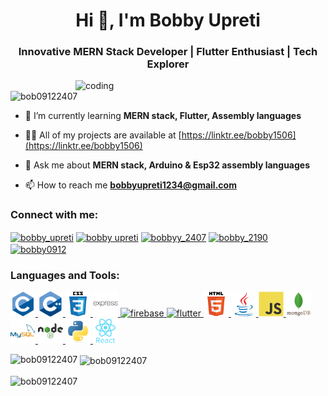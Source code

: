 <h1 align="center">Hi 👋, I'm Bobby Upreti</h1>
<h3 align="center">Innovative MERN Stack Developer | Flutter Enthusiast | Tech Explorer</h3>

<img align="right" alt="coding" width="400px" src="https://i.giphy.com/media/v1.Y2lkPTc5MGI3NjExbjc5OXB2Znd0d3A1NXRnMDFrZjR3bnY3cmJweDFpem1sOHY0NmVteiZlcD12MV9pbnRlcm5hbF9naWZfYnlfaWQmY3Q9cw/zhYSVCirREeIZtONCI/giphy.gif">

<p align="left"> <img src="https://komarev.com/ghpvc/?username=bob09122407&label=Profile%20views&color=0e75b6&style=flat" alt="bob09122407" /> </p>

- 🌱 I’m currently learning **MERN stack, Flutter, Assembly languages**

- 👨‍💻 All of my projects are available at [https://linktr.ee/bobby1506](https://linktr.ee/bobby1506)

- 💬 Ask me about **MERN stack, Arduino & Esp32 assembly languages**

- 📫 How to reach me **bobbyupreti1234@gmail.com**

<h3 align="left">Connect with me:</h3>
<p align="left">
<a href="https://twitter.com/bobby_upreti" target="blank"><img align="center" src="https://raw.githubusercontent.com/rahuldkjain/github-profile-readme-generator/master/src/images/icons/Social/twitter.svg" alt="bobby_upreti" height="30" width="40" /></a>
<a href="https://linkedin.com/in/bobby upreti" target="blank"><img align="center" src="https://raw.githubusercontent.com/rahuldkjain/github-profile-readme-generator/master/src/images/icons/Social/linked-in-alt.svg" alt="bobby upreti" height="30" width="40" /></a>
<a href="https://instagram.com/bobbyy_2407" target="blank"><img align="center" src="https://raw.githubusercontent.com/rahuldkjain/github-profile-readme-generator/master/src/images/icons/Social/instagram.svg" alt="bobbyy_2407" height="30" width="40" /></a>
<a href="https://codeforces.com/profile/bobby_2190" target="blank"><img align="center" src="https://raw.githubusercontent.com/rahuldkjain/github-profile-readme-generator/master/src/images/icons/Social/codeforces.svg" alt="bobby_2190" height="30" width="40" /></a>
<a href="https://www.leetcode.com/bobby0912" target="blank"><img align="center" src="https://raw.githubusercontent.com/rahuldkjain/github-profile-readme-generator/master/src/images/icons/Social/leet-code.svg" alt="bobby0912" height="30" width="40" /></a>
</p>

<h3 align="left">Languages and Tools:</h3>
<p align="left"> <a href="https://www.cprogramming.com/" target="_blank" rel="noreferrer"> <img src="https://raw.githubusercontent.com/devicons/devicon/master/icons/c/c-original.svg" alt="c" width="40" height="40"/> </a> <a href="https://www.w3schools.com/cpp/" target="_blank" rel="noreferrer"> <img src="https://raw.githubusercontent.com/devicons/devicon/master/icons/cplusplus/cplusplus-original.svg" alt="cplusplus" width="40" height="40"/> </a> <a href="https://www.w3schools.com/css/" target="_blank" rel="noreferrer"> <img src="https://raw.githubusercontent.com/devicons/devicon/master/icons/css3/css3-original-wordmark.svg" alt="css3" width="40" height="40"/> </a> <a href="https://expressjs.com" target="_blank" rel="noreferrer"> <img src="https://raw.githubusercontent.com/devicons/devicon/master/icons/express/express-original-wordmark.svg" alt="express" width="40" height="40"/> </a> <a href="https://firebase.google.com/" target="_blank" rel="noreferrer"> <img src="https://www.vectorlogo.zone/logos/firebase/firebase-icon.svg" alt="firebase" width="40" height="40"/> </a> <a href="https://flutter.dev" target="_blank" rel="noreferrer"> <img src="https://www.vectorlogo.zone/logos/flutterio/flutterio-icon.svg" alt="flutter" width="40" height="40"/> </a> <a href="https://www.w3.org/html/" target="_blank" rel="noreferrer"> <img src="https://raw.githubusercontent.com/devicons/devicon/master/icons/html5/html5-original-wordmark.svg" alt="html5" width="40" height="40"/> </a> <a href="https://www.java.com" target="_blank" rel="noreferrer"> <img src="https://raw.githubusercontent.com/devicons/devicon/master/icons/java/java-original.svg" alt="java" width="40" height="40"/> </a> <a href="https://developer.mozilla.org/en-US/docs/Web/JavaScript" target="_blank" rel="noreferrer"> <img src="https://raw.githubusercontent.com/devicons/devicon/master/icons/javascript/javascript-original.svg" alt="javascript" width="40" height="40"/> </a> <a href="https://www.mongodb.com/" target="_blank" rel="noreferrer"> <img src="https://raw.githubusercontent.com/devicons/devicon/master/icons/mongodb/mongodb-original-wordmark.svg" alt="mongodb" width="40" height="40"/> </a> <a href="https://www.mysql.com/" target="_blank" rel="noreferrer"> <img src="https://raw.githubusercontent.com/devicons/devicon/master/icons/mysql/mysql-original-wordmark.svg" alt="mysql" width="40" height="40"/> </a> <a href="https://nodejs.org" target="_blank" rel="noreferrer"> <img src="https://raw.githubusercontent.com/devicons/devicon/master/icons/nodejs/nodejs-original-wordmark.svg" alt="nodejs" width="40" height="40"/> </a> <a href="https://www.python.org" target="_blank" rel="noreferrer"> <img src="https://raw.githubusercontent.com/devicons/devicon/master/icons/python/python-original.svg" alt="python" width="40" height="40"/> </a> <a href="https://reactjs.org/" target="_blank" rel="noreferrer"> <img src="https://raw.githubusercontent.com/devicons/devicon/master/icons/react/react-original-wordmark.svg" alt="react" width="40" height="40"/> </a> </p>

<p><img align="left" src="https://github-readme-stats.vercel.app/api/top-langs?username=bob09122407&show_icons=true&locale=en&layout=compact" alt="bob09122407" /></p>

<p>&nbsp;<img align="center" src="https://github-readme-stats.vercel.app/api?username=bob09122407&show_icons=true&locale=en" alt="bob09122407" /></p>

<p><img align="center" src="https://github-readme-streak-stats.herokuapp.com/?user=bob09122407&" alt="bob09122407" /></p>
